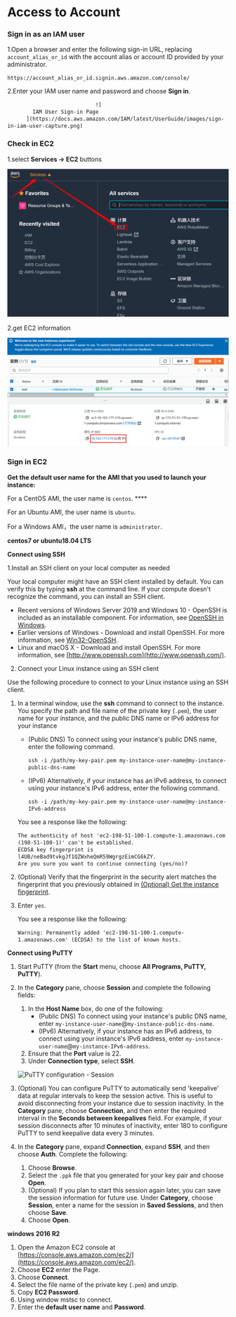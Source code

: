 # Access to Account

### Sign in as an IAM user <a id="user-sign-in-page"></a>

1.Open a browser and enter the following sign-in URL, replacing `account_alias_or_id` with the account alias or account ID provided by your administrator.

```text
https://account_alias_or_id.signin.aws.amazon.com/console/
```

2.Enter your IAM user name and password and choose **Sign in**.

                                ![
            IAM User Sign-in Page
          ](https://docs.aws.amazon.com/IAM/latest/UserGuide/images/sign-in-iam-user-capture.png)

### Check in EC2 <a id="user-sign-in-page"></a>

1.select **Services -&gt; EC2** buttons

![](../.gitbook/assets/image%20%2857%29.png)

2.get EC2 information

![](../.gitbook/assets/image%20%2859%29.png)

### Sign in EC2 <a id="user-sign-in-page"></a>

**Get the default user name for the AMI that you used to launch your instance:**

 For a CentOS AMI, the user name is `centos`. ****

 For an Ubuntu AMI, the user name is `ubuntu`.

 For a Windows AMI，the user name is `administrator`.

**centos7 or ubuntu18.04 LTS**

**Connect using SSH**

1.Install an SSH client on your local computer as needed

Your local computer might have an SSH client installed by default. You can verify this by typing **ssh** at the command line. If your compute doesn't recognize the command, you can install an SSH client.

* Recent versions of Windows Server 2019 and Windows 10 - OpenSSH is included as an installable component. For information, see [OpenSSH in Windows](https://docs.microsoft.com/en-us/windows-server/administration/openssh/openssh_overview).
* Earlier versions of Windows - Download and install OpenSSH. For more information, see [Win32-OpenSSH](https://github.com/PowerShell/Win32-OpenSSH/wiki).
* Linux and macOS X - Download and install OpenSSH. For more information, see [http://www.openssh.com](http://www.openssh.com/).

2. Connect your Linux instance using an SSH client

Use the following procedure to connect to your Linux instance using an SSH client. 

1. In a terminal window, use the **ssh** command to connect to the instance. You specify the path and file name of the private key \(`.pem`\), the user name for your instance, and the public DNS name or IPv6 address for your instance

   * \(Public DNS\) To connect using your instance's public DNS name, enter the following command.

     ```text
     ssh -i /path/my-key-pair.pem my-instance-user-name@my-instance-public-dns-name
     ```

   * \(IPv6\) Alternatively, if your instance has an IPv6 address, to connect using your instance's IPv6 address, enter the following command.

     ```text
     ssh -i /path/my-key-pair.pem my-instance-user-name@my-instance-IPv6-address
     ```

   You see a response like the following:

   ```text
   The authenticity of host 'ec2-198-51-100-1.compute-1.amazonaws.com (198-51-100-1)' can't be established.
   ECDSA key fingerprint is l4UB/neBad9tvkgJf1QZWxheQmR59WgrgzEimCG6kZY.
   Are you sure you want to continue connecting (yes/no)?
   ```

2. \(Optional\) Verify that the fingerprint in the security alert matches the fingerprint that you previously obtained in [\(Optional\) Get the instance fingerprint](https://docs.aws.amazon.com/AWSEC2/latest/UserGuide/connection-prereqs.html#connection-prereqs-fingerprint). 
3. Enter `yes`.

   You see a response like the following:

   ```text
   Warning: Permanently added 'ec2-198-51-100-1.compute-1.amazonaws.com' (ECDSA) to the list of known hosts.
   ```

**Connect using PuTTY** 

1. Start PuTTY \(from the **Start** menu, choose **All Programs, PuTTY, PuTTY**\).
2. In the **Category** pane, choose **Session** and complete the following fields:

   1. In the **Host Name** box, do one of the following:
      * \(Public DNS\) To connect using your instance's public DNS name, enter `my-instance-user-name`@`my-instance-public-dns-name`.
      * \(IPv6\) Alternatively, if your instance has an IPv6 address, to connect using your instance's IPv6 address, enter `my-instance-user-name`@`my-instance-IPv6-address`.
   2. Ensure that the **Port** value is 22.
   3. Under **Connection type**, select **SSH**.

   ![
   							PuTTY configuration - Session
   						](https://docs.aws.amazon.com/AWSEC2/latest/UserGuide/images/putty-session-config.png)

3. \(Optional\) You can configure PuTTY to automatically send 'keepalive' data at regular intervals to keep the session active. This is useful to avoid disconnecting from your instance due to session inactivity. In the **Category** pane, choose **Connection**, and then enter the required interval in the **Seconds between keepalives** field. For example, if your session disconnects after 10 minutes of inactivity, enter 180 to configure PuTTY to send keepalive data every 3 minutes.
4. In the **Category** pane, expand **Connection**, expand **SSH**, and then choose **Auth**. Complete the following:
   1. Choose **Browse**.
   2. Select the `.ppk` file that you generated for your key pair and choose **Open**.
   3. \(Optional\) If you plan to start this session again later, you can save the session information for future use. Under **Category**, choose **Session**, enter a name for the session in **Saved Sessions**, and then choose **Save**.
   4. Choose **Open**.

**windows 2016 R2**

1. Open the Amazon EC2 console at [https://console.aws.amazon.com/ec2/](https://console.aws.amazon.com/ec2/).
2. Choose **EC2** enter the Page.
3. Choose **Connect**. 
4. Select the file name of the private key \(`.pem`\) and unzip.
5. Copy **EC2 Password**.
6. Using window mstsc to connect.
7. Enter the **default user name** and **Password**.

